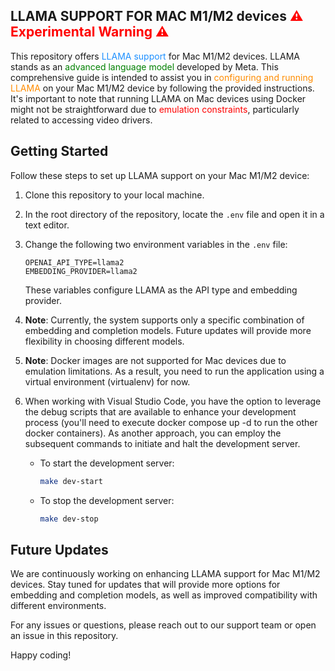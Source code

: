 ## LLAMA SUPPORT FOR MAC M1/M2 devices <span style="color: red;">⚠️ **Experimental Warning** ⚠️</span>

This repository offers <span style="color: #1E90FF;">LLAMA support</span> for Mac M1/M2 devices. LLAMA stands as an <span style="color: #008000;">advanced language model</span> developed by Meta. This comprehensive guide is intended to assist you in <span style="color: #FF8C00;">configuring and running LLAMA</span> on your Mac M1/M2 device by following the provided instructions. It's important to note that running LLAMA on Mac devices using Docker might not be straightforward due to <span style="color: #FF0000;">emulation constraints</span>, particularly related to accessing video drivers.


## Getting Started

Follow these steps to set up LLAMA support on your Mac M1/M2 device:

1. Clone this repository to your local machine.

2. In the root directory of the repository, locate the `.env` file and open it in a text editor.

3. Change the following two environment variables in the `.env` file:

   ```dotenv
   OPENAI_API_TYPE=llama2
   EMBEDDING_PROVIDER=llama2
   ```

   These variables configure LLAMA as the API type and embedding provider.

4. **Note**: Currently, the system supports only a specific combination of embedding and completion models. Future updates will provide more flexibility in choosing different models.

5. **Note**: Docker images are not supported for Mac devices due to emulation limitations. As a result, you need to run the application using a virtual environment (virtualenv) for now.



6. When working with Visual Studio Code, you have the option to leverage the debug scripts that are available to enhance your development process (you'll need to execute docker compose up -d to run the other docker containers). As another approach, you can employ the subsequent commands to initiate and halt the development server.
   - To start the development server:

     ```sh
     make dev-start
     ```

   - To stop the development server:

     ```sh
     make dev-stop
     ```

## Future Updates

We are continuously working on enhancing LLAMA support for Mac M1/M2 devices. Stay tuned for updates that will provide more options for embedding and completion models, as well as improved compatibility with different environments.

For any issues or questions, please reach out to our support team or open an issue in this repository.

Happy coding!
